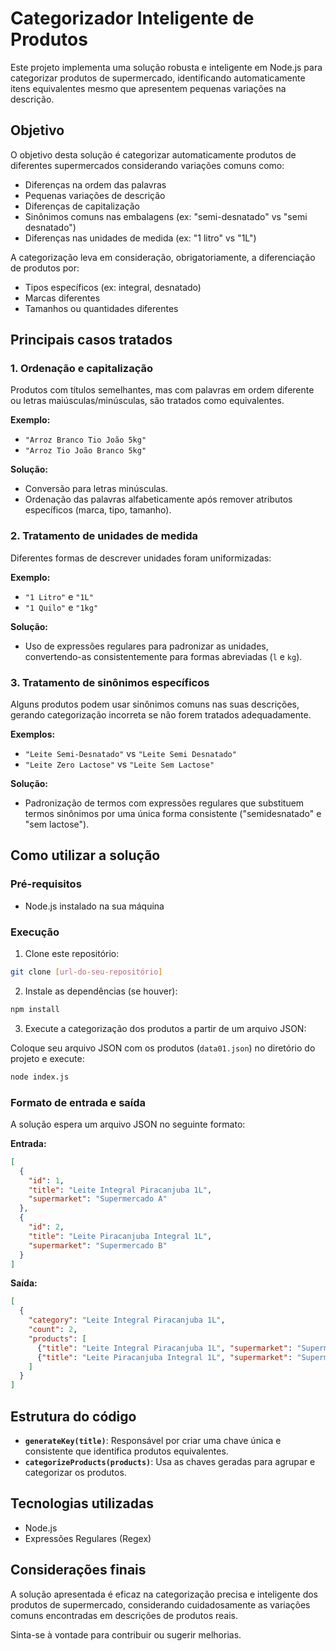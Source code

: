 # Categorizador Inteligente de Produtos

Este projeto implementa uma solução robusta e inteligente em Node.js para categorizar produtos de supermercado, identificando automaticamente itens equivalentes mesmo que apresentem pequenas variações na descrição.

## Objetivo

O objetivo desta solução é categorizar automaticamente produtos de diferentes supermercados considerando variações comuns como:

- Diferenças na ordem das palavras
- Pequenas variações de descrição
- Diferenças de capitalização
- Sinônimos comuns nas embalagens (ex: "semi-desnatado" vs "semi desnatado")
- Diferenças nas unidades de medida (ex: "1 litro" vs "1L")

A categorização leva em consideração, obrigatoriamente, a diferenciação de produtos por:

- Tipos específicos (ex: integral, desnatado)
- Marcas diferentes
- Tamanhos ou quantidades diferentes

## Principais casos tratados

### 1. Ordenação e capitalização

Produtos com títulos semelhantes, mas com palavras em ordem diferente ou letras maiúsculas/minúsculas, são tratados como equivalentes.

**Exemplo:**
- `"Arroz Branco Tio João 5kg"`
- `"Arroz Tio João Branco 5kg"`

**Solução:**
- Conversão para letras minúsculas.
- Ordenação das palavras alfabeticamente após remover atributos específicos (marca, tipo, tamanho).

### 2. Tratamento de unidades de medida

Diferentes formas de descrever unidades foram uniformizadas:

**Exemplo:**
- `"1 Litro"` e `"1L"`
- `"1 Quilo"` e `"1kg"`

**Solução:**
- Uso de expressões regulares para padronizar as unidades, convertendo-as consistentemente para formas abreviadas (`l` e `kg`).

### 3. Tratamento de sinônimos específicos

Alguns produtos podem usar sinônimos comuns nas suas descrições, gerando categorização incorreta se não forem tratados adequadamente.

**Exemplos:**
- `"Leite Semi-Desnatado"` vs `"Leite Semi Desnatado"`
- `"Leite Zero Lactose"` vs `"Leite Sem Lactose"`

**Solução:**
- Padronização de termos com expressões regulares que substituem termos sinônimos por uma única forma consistente ("semidesnatado" e "sem lactose").

## Como utilizar a solução

### Pré-requisitos

- Node.js instalado na sua máquina

### Execução

1. Clone este repositório:

```bash
git clone [url-do-seu-repositório]
```

2. Instale as dependências (se houver):

```bash
npm install
```

3. Execute a categorização dos produtos a partir de um arquivo JSON:

Coloque seu arquivo JSON com os produtos (`data01.json`) no diretório do projeto e execute:

```bash
node index.js
```

### Formato de entrada e saída

A solução espera um arquivo JSON no seguinte formato:

**Entrada:**
```json
[
  {
    "id": 1,
    "title": "Leite Integral Piracanjuba 1L",
    "supermarket": "Supermercado A"
  },
  {
    "id": 2,
    "title": "Leite Piracanjuba Integral 1L",
    "supermarket": "Supermercado B"
  }
]
```

**Saída:**

```json
[
  {
    "category": "Leite Integral Piracanjuba 1L",
    "count": 2,
    "products": [
      {"title": "Leite Integral Piracanjuba 1L", "supermarket": "Supermercado A"},
      {"title": "Leite Piracanjuba Integral 1L", "supermarket": "Supermercado B"}
    ]
  }
]
```

## Estrutura do código

- **`generateKey(title)`**: Responsável por criar uma chave única e consistente que identifica produtos equivalentes.
- **`categorizeProducts(products)`**: Usa as chaves geradas para agrupar e categorizar os produtos.

## Tecnologias utilizadas

- Node.js
- Expressões Regulares (Regex)

## Considerações finais

A solução apresentada é eficaz na categorização precisa e inteligente dos produtos de supermercado, considerando cuidadosamente as variações comuns encontradas em descrições de produtos reais.

Sinta-se à vontade para contribuir ou sugerir melhorias.